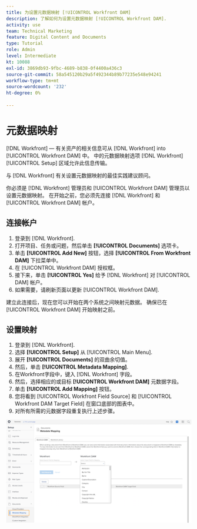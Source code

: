 ```yaml
---
title: 为设置元数据映射 [!UICONTROL Workfront DAM]
description: 了解如何为设置元数据映射 [!UICONTROL Workfront DAM].
activity: use
team: Technical Marketing
feature: Digital Content and Documents
type: Tutorial
role: Admin
level: Intermediate
kt: 10088
exl-id: 3869db93-9fbc-4689-b838-0f4400a436c3
source-git-commit: 58a545120b29a5f492344b89b77235e548e94241
workflow-type: tm+mt
source-wordcount: '232'
ht-degree: 0%

---
```


# 元数据映射

[!DNL Workfront] — 有关资产的相关信息可从 [!DNL Workfront] into [!UICONTROL Workfront DAM] 中。 中的元数据映射选项 [!DNL Workfront] [!UICONTROL Setup] 区域允许此信息传输。

与 [!DNL Workfront] 有关设置元数据映射的最佳实践建议顾问。

你必须是 [!DNL Workfront] 管理员和 [!UICONTROL Workfront DAM] 管理员以设置元数据映射。 在开始之前，您必须先连接 [!DNL Workfront] 和 [!UICONTROL Workfront DAM] 帐户。

## 连接帐户

1. 登录到 [!DNL Workfront].
1. 打开项目、任务或问题，然后单击 **[!UICONTROL Documents]** 选项卡。
1. 单击 **[!UICONTROL Add New]** 按钮，选择 **[!UICONTROL From Workfront DAM]** 下拉菜单中。
1. 在 [!UICONTROL Workfront DAM] 授权框。
1. 接下来，单击 **[!UICONTROL Yes]** 给予 [!DNL Workfront] 对 [!UICONTROL DAM] 帐户。
1. 如果需要，请刷新页面以更新 [!UICONTROL Workfront DAM].

建立此连接后，现在您可以开始在两个系统之间映射元数据。 确保已在 [!UICONTROL Workfront DAM] 开始映射之前。

## 设置映射

1. 登录到 [!DNL Workfront].
1. 选择 **[!UICONTROL Setup]** 从 [!UICONTROL Main Menu].
1. 展开 **[!UICONTROL Documents]** 的双曲余切值。
1. 然后，单击 **[!UICONTROL Metadata Mapping]**.
1. 在Workfront字段中，键入 [!DNL Workfront] 字段。
1. 然后，选择相应的或目标 **[!UICONTROL Workfront DAM]** 元数据字段。
1. 单击 **[!UICONTROL Add Mapping]** 按钮。
1. 您将看到 [!UICONTROL Workfront Field Source] 和 [!UICONTROL Workfront DAM Target Field] 在窗口底部的图表中。
1. 对所有所需的元数据字段重复执行上述步骤。

![屏幕截图 [!UICONTROL Metadata Mapping] 屏幕 [!DNL Workfront]](assets/01-metadata-mapping.png)
